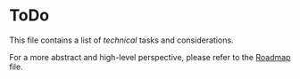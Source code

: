 # ToDo

This file contains a list of _technical_ tasks and considerations.

For a more abstract and high-level perspective, please refer to the [Roadmap](./roadmap.md) file.  
